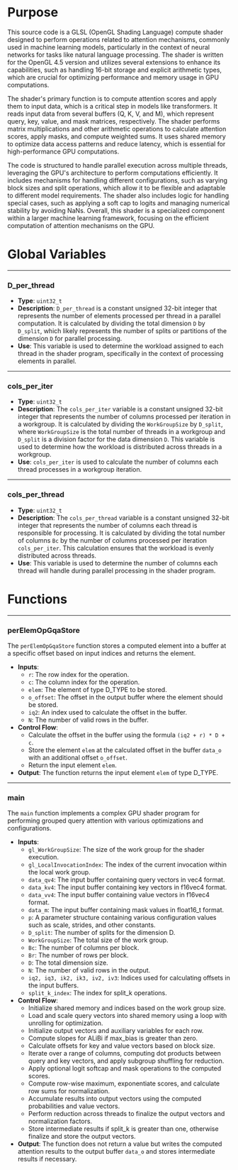 # Purpose
This source code is a GLSL (OpenGL Shading Language) compute shader designed to perform operations related to attention mechanisms, commonly used in machine learning models, particularly in the context of neural networks for tasks like natural language processing. The shader is written for the OpenGL 4.5 version and utilizes several extensions to enhance its capabilities, such as handling 16-bit storage and explicit arithmetic types, which are crucial for optimizing performance and memory usage in GPU computations.

The shader's primary function is to compute attention scores and apply them to input data, which is a critical step in models like transformers. It reads input data from several buffers (Q, K, V, and M), which represent query, key, value, and mask matrices, respectively. The shader performs matrix multiplications and other arithmetic operations to calculate attention scores, apply masks, and compute weighted sums. It uses shared memory to optimize data access patterns and reduce latency, which is essential for high-performance GPU computations.

The code is structured to handle parallel execution across multiple threads, leveraging the GPU's architecture to perform computations efficiently. It includes mechanisms for handling different configurations, such as varying block sizes and split operations, which allow it to be flexible and adaptable to different model requirements. The shader also includes logic for handling special cases, such as applying a soft cap to logits and managing numerical stability by avoiding NaNs. Overall, this shader is a specialized component within a larger machine learning framework, focusing on the efficient computation of attention mechanisms on the GPU.
# Global Variables

---
### D\_per\_thread
- **Type**: `uint32_t`
- **Description**: `D_per_thread` is a constant unsigned 32-bit integer that represents the number of elements processed per thread in a parallel computation. It is calculated by dividing the total dimension `D` by `D_split`, which likely represents the number of splits or partitions of the dimension `D` for parallel processing.
- **Use**: This variable is used to determine the workload assigned to each thread in the shader program, specifically in the context of processing elements in parallel.


---
### cols\_per\_iter
- **Type**: `uint32_t`
- **Description**: The `cols_per_iter` variable is a constant unsigned 32-bit integer that represents the number of columns processed per iteration in a workgroup. It is calculated by dividing the `WorkGroupSize` by `D_split`, where `WorkGroupSize` is the total number of threads in a workgroup and `D_split` is a division factor for the data dimension `D`. This variable is used to determine how the workload is distributed across threads in a workgroup.
- **Use**: `cols_per_iter` is used to calculate the number of columns each thread processes in a workgroup iteration.


---
### cols\_per\_thread
- **Type**: `uint32_t`
- **Description**: The `cols_per_thread` variable is a constant unsigned 32-bit integer that represents the number of columns each thread is responsible for processing. It is calculated by dividing the total number of columns `Bc` by the number of columns processed per iteration `cols_per_iter`. This calculation ensures that the workload is evenly distributed across threads.
- **Use**: This variable is used to determine the number of columns each thread will handle during parallel processing in the shader program.


# Functions

---
### perElemOpGqaStore
The `perElemOpGqaStore` function stores a computed element into a buffer at a specific offset based on input indices and returns the element.
- **Inputs**:
    - `r`: The row index for the operation.
    - `c`: The column index for the operation.
    - `elem`: The element of type D_TYPE to be stored.
    - `o_offset`: The offset in the output buffer where the element should be stored.
    - `iq2`: An index used to calculate the offset in the buffer.
    - `N`: The number of valid rows in the buffer.
- **Control Flow**:
    - Calculate the offset in the buffer using the formula `(iq2 + r) * D + c`.
    - Store the element `elem` at the calculated offset in the buffer `data_o` with an additional offset `o_offset`.
    - Return the input element `elem`.
- **Output**: The function returns the input element `elem` of type D_TYPE.


---
### main
The `main` function implements a complex GPU shader program for performing grouped query attention with various optimizations and configurations.
- **Inputs**:
    - `gl_WorkGroupSize`: The size of the work group for the shader execution.
    - `gl_LocalInvocationIndex`: The index of the current invocation within the local work group.
    - `data_qv4`: The input buffer containing query vectors in vec4 format.
    - `data_kv4`: The input buffer containing key vectors in f16vec4 format.
    - `data_vv4`: The input buffer containing value vectors in f16vec4 format.
    - `data_m`: The input buffer containing mask values in float16_t format.
    - `p`: A parameter structure containing various configuration values such as scale, strides, and other constants.
    - `D_split`: The number of splits for the dimension D.
    - `WorkGroupSize`: The total size of the work group.
    - `Bc`: The number of columns per block.
    - `Br`: The number of rows per block.
    - `D`: The total dimension size.
    - `N`: The number of valid rows in the output.
    - `iq2, iq3, ik2, ik3, iv2, iv3`: Indices used for calculating offsets in the input buffers.
    - `split_k_index`: The index for split_k operations.
- **Control Flow**:
    - Initialize shared memory and indices based on the work group size.
    - Load and scale query vectors into shared memory using a loop with unrolling for optimization.
    - Initialize output vectors and auxiliary variables for each row.
    - Compute slopes for ALiBi if max_bias is greater than zero.
    - Calculate offsets for key and value vectors based on block size.
    - Iterate over a range of columns, computing dot products between query and key vectors, and apply subgroup shuffling for reduction.
    - Apply optional logit softcap and mask operations to the computed scores.
    - Compute row-wise maximum, exponentiate scores, and calculate row sums for normalization.
    - Accumulate results into output vectors using the computed probabilities and value vectors.
    - Perform reduction across threads to finalize the output vectors and normalization factors.
    - Store intermediate results if split_k is greater than one, otherwise finalize and store the output vectors.
- **Output**: The function does not return a value but writes the computed attention results to the output buffer `data_o` and stores intermediate results if necessary.


